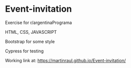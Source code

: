 # Event-invitation
 Exercise for r/argentinaPrograma

 HTML, CSS, JAVASCRIPT

 Bootstrap for some style

 Cypress for testing

Working link at:
https://martinraul.github.io/Event-invitation/
